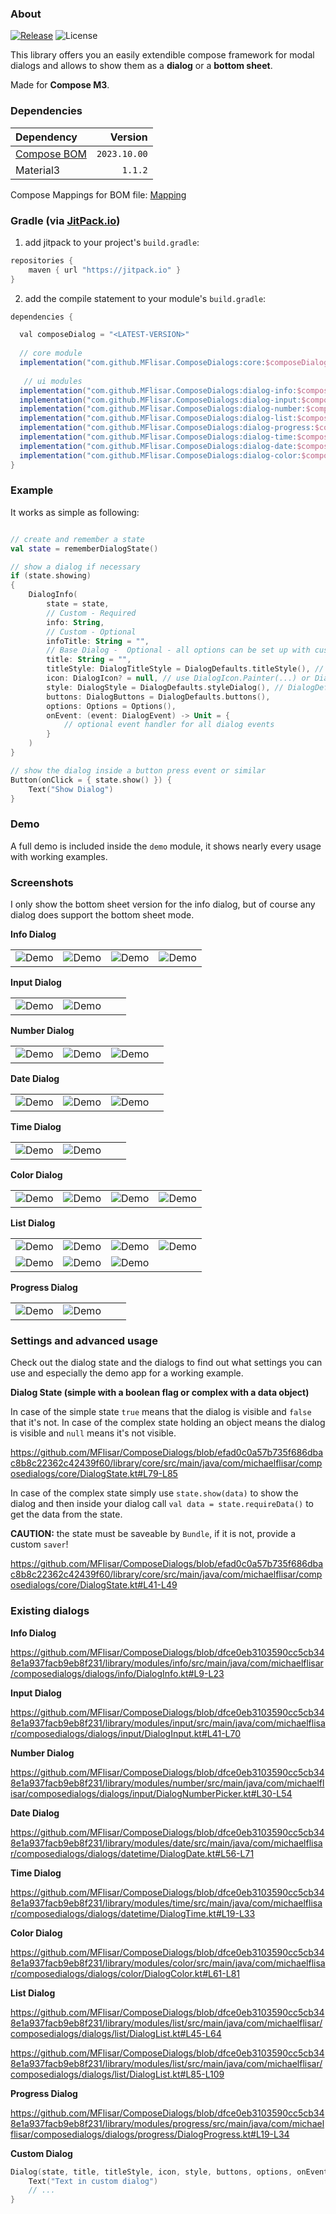 ### About

[![Release](https://jitpack.io/v/MFlisar/ComposeDialogs.svg)](https://jitpack.io/#MFlisar/ComposeDialogs)
![License](https://img.shields.io/github/license/MFlisar/ComposeDialogs)

This library offers you an easily extendible compose framework for modal dialogs and allows to show them as a **dialog** or a **bottom sheet**.

Made for **Compose M3**.

### Dependencies

| Dependency |        Version |
|:-------------------------------------------------------------------- |---------------:|
| [Compose BOM](https://developer.android.com/jetpack/compose/bom/bom) |   `2023.10.00` |
| Material3 | `1.1.2` |

Compose Mappings for BOM file: [Mapping](https://developer.android.com/jetpack/compose/bom/bom-mapping)

### Gradle (via [JitPack.io](https://jitpack.io/))

1. add jitpack to your project's `build.gradle`:
```groovy
repositories {
    maven { url "https://jitpack.io" }
}
```

2. add the compile statement to your module's `build.gradle`:
```groovy
dependencies {

  val composeDialog = "<LATEST-VERSION>"
  
  // core module
  implementation("com.github.MFlisar.ComposeDialogs:core:$composeDialog")
  
   // ui modules
  implementation("com.github.MFlisar.ComposeDialogs:dialog-info:$composeDialog")
  implementation("com.github.MFlisar.ComposeDialogs:dialog-input:$composeDialog")
  implementation("com.github.MFlisar.ComposeDialogs:dialog-number:$composeDialog")
  implementation("com.github.MFlisar.ComposeDialogs:dialog-list:$composeDialog")
  implementation("com.github.MFlisar.ComposeDialogs:dialog-progress:$composeDialog")
  implementation("com.github.MFlisar.ComposeDialogs:dialog-time:$composeDialog")
  implementation("com.github.MFlisar.ComposeDialogs:dialog-date:$composeDialog")
  implementation("com.github.MFlisar.ComposeDialogs:dialog-color:$composeDialog")
}
```

### Example

It works as simple as following:

```kotlin

// create and remember a state
val state = rememberDialogState()

// show a dialog if necessary
if (state.showing)
{
    DialogInfo(
        state = state,
        // Custom - Required
        info: String,
        // Custom - Optional
        infoTitle: String = "",
        // Base Dialog -  Optional - all options can be set up with custom attributes, following are just the default examples
        title: String = "",
        titleStyle: DialogTitleStyle = DialogDefaults.titleStyle(), // or DialogDefaults.titleStyleSmall() => both have a few settings...
        icon: DialogIcon? = null, // use DialogIcon.Painter(...) or DialogIcon.Vector(...) to add an icon
        style: DialogStyle = DialogDefaults.styleDialog(), // DialogDefaults.styleBottomSheet() => both have a few settings...
        buttons: DialogButtons = DialogDefaults.buttons(),
        options: Options = Options(),
        onEvent: (event: DialogEvent) -> Unit = {
            // optional event handler for all dialog events
        }
    )
}

// show the dialog inside a button press event or similar
Button(onClick = { state.show() }) {
    Text("Show Dialog")
}
```

### Demo

A full demo is included inside the `demo` module, it shows nearly every usage with working examples.

### Screenshots

I only show the bottom sheet version for the info dialog, but of course any dialog does support the bottom sheet mode.

**Info Dialog**

| | | | |
| :---: | :---: | :---: | :---: |
| ![Demo](screenshots/demo_info1.jpg?raw=true "Demo") | ![Demo](screenshots/demo_info2.jpg?raw=true "Demo") | ![Demo](screenshots/demo_info3.jpg?raw=true "Demo") | ![Demo](screenshots/demo_info4.jpg?raw=true "Demo") |

**Input Dialog**

| | | | |
| :---: | :---: | :---: | :---: |
| ![Demo](screenshots/demo_input1.jpg?raw=true "Demo") | ![Demo](screenshots/demo_input2.jpg?raw=true "Demo") | | |

**Number Dialog**

| | | | |
| :---: | :---: | :---: | :---: |
| ![Demo](screenshots/demo_number1.jpg?raw=true "Demo") | ![Demo](screenshots/demo_number2.jpg?raw=true "Demo") | ![Demo](screenshots/demo_number3.jpg?raw=true "Demo") | |

**Date Dialog**

| | | | |
| :---: | :---: | :---: | :---: |
| ![Demo](screenshots/demo_calendar1.jpg?raw=true "Demo") | ![Demo](screenshots/demo_calendar2.jpg?raw=true "Demo") | ![Demo](screenshots/demo_calendar3.jpg?raw=true "Demo") | |

**Time Dialog**

| | | | |
| :---: | :---: | :---: | :---: |
| ![Demo](screenshots/demo_time1.jpg?raw=true "Demo") | ![Demo](screenshots/demo_time2.jpg?raw=true "Demo") | |  |

**Color Dialog**

| | | | |
| :---: | :---: | :---: | :---: |
| ![Demo](screenshots/demo_color1.jpg?raw=true "Demo") | ![Demo](screenshots/demo_color2.jpg?raw=true "Demo") | ![Demo](screenshots/demo_color3.jpg?raw=true "Demo") | ![Demo](screenshots/demo_color4.jpg?raw=true "Demo") |

**List Dialog**

| | | | |
| :---: | :---: | :---: | :---: |
| ![Demo](screenshots/demo_list1.jpg?raw=true "Demo") | ![Demo](screenshots/demo_list2.jpg?raw=true "Demo") | ![Demo](screenshots/demo_list3.jpg?raw=true "Demo") | ![Demo](screenshots/demo_list4.jpg?raw=true "Demo") |
| ![Demo](screenshots/demo_list5.jpg?raw=true "Demo") | ![Demo](screenshots/demo_list6.jpg?raw=true "Demo") | ![Demo](screenshots/demo_list7.jpg?raw=true "Demo") | |

**Progress Dialog**

| | | | |
| :---: | :---: | :---: | :---: |
| ![Demo](screenshots/demo_progress1.jpg?raw=true "Demo") | ![Demo](screenshots/demo_progress2.jpg?raw=true "Demo") | |  |


### Settings and advanced usage

Check out the dialog state and the dialogs to find out what settings you can use and especially the demo app for a working example.

**Dialog State (simple with a boolean flag or complex with a data object)**

In case of the simple state `true` means that the dialog is visible and `false` that it's not. In case of the complex state holding an object means the dialog is visible and `null` means it's not visible.

https://github.com/MFlisar/ComposeDialogs/blob/efad0c0a57b735f686dbac8b8c22362c42439f60/library/core/src/main/java/com/michaelflisar/composedialogs/core/DialogState.kt#L79-L85

In case of the complex state simply use `state.show(data)` to show the dialog and then inside your dialog call `val data = state.requireData()` to get the data from the state.

**CAUTION:** the state must be saveable by `Bundle`, if it is not, provide a custom `saver`!

https://github.com/MFlisar/ComposeDialogs/blob/efad0c0a57b735f686dbac8b8c22362c42439f60/library/core/src/main/java/com/michaelflisar/composedialogs/core/DialogState.kt#L41-L49
  
### Existing dialogs

**Info Dialog**

https://github.com/MFlisar/ComposeDialogs/blob/dfce0eb3103590cc5cb348e1a937facb9eb8f231/library/modules/info/src/main/java/com/michaelflisar/composedialogs/dialogs/info/DialogInfo.kt#L9-L23

**Input Dialog**

https://github.com/MFlisar/ComposeDialogs/blob/dfce0eb3103590cc5cb348e1a937facb9eb8f231/library/modules/input/src/main/java/com/michaelflisar/composedialogs/dialogs/input/DialogInput.kt#L41-L70

**Number Dialog**

https://github.com/MFlisar/ComposeDialogs/blob/dfce0eb3103590cc5cb348e1a937facb9eb8f231/library/modules/number/src/main/java/com/michaelflisar/composedialogs/dialogs/input/DialogNumberPicker.kt#L30-L54

**Date Dialog**

https://github.com/MFlisar/ComposeDialogs/blob/dfce0eb3103590cc5cb348e1a937facb9eb8f231/library/modules/date/src/main/java/com/michaelflisar/composedialogs/dialogs/datetime/DialogDate.kt#L56-L71

**Time Dialog**

https://github.com/MFlisar/ComposeDialogs/blob/dfce0eb3103590cc5cb348e1a937facb9eb8f231/library/modules/time/src/main/java/com/michaelflisar/composedialogs/dialogs/datetime/DialogTime.kt#L19-L33

**Color Dialog**

https://github.com/MFlisar/ComposeDialogs/blob/dfce0eb3103590cc5cb348e1a937facb9eb8f231/library/modules/color/src/main/java/com/michaelflisar/composedialogs/dialogs/color/DialogColor.kt#L61-L81

**List Dialog**

https://github.com/MFlisar/ComposeDialogs/blob/dfce0eb3103590cc5cb348e1a937facb9eb8f231/library/modules/list/src/main/java/com/michaelflisar/composedialogs/dialogs/list/DialogList.kt#L45-L64

https://github.com/MFlisar/ComposeDialogs/blob/dfce0eb3103590cc5cb348e1a937facb9eb8f231/library/modules/list/src/main/java/com/michaelflisar/composedialogs/dialogs/list/DialogList.kt#L85-L109

**Progress Dialog**

https://github.com/MFlisar/ComposeDialogs/blob/dfce0eb3103590cc5cb348e1a937facb9eb8f231/library/modules/progress/src/main/java/com/michaelflisar/composedialogs/dialogs/progress/DialogProgress.kt#L19-L34

**Custom Dialog**

```kotlin
Dialog(state, title, titleStyle, icon, style, buttons, options, onEvent = onEvent) {
	Text("Text in custom dialog")
	// ...
}
```